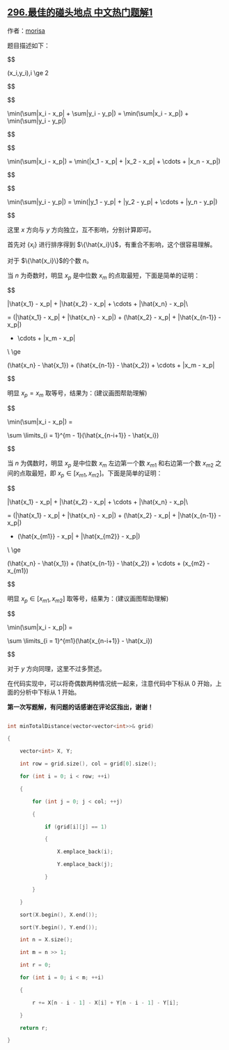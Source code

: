 ## [296.最佳的碰头地点 中文热门题解1](https://leetcode.cn/problems/best-meeting-point/solutions/100000/chun-shu-xue-jie-fa-ge-ren-gan-jue-dai-m-pzky)

作者：[morisa](https://leetcode.cn/u/morisa)

题目描述如下：
$$
(x_i,y_i),i \ge 2
$$

$$
\min(\sum|x_i - x_p| + \sum|y_i - y_p|) = \min(\sum|x_i - x_p|) + \min(\sum|y_i - y_p|)
$$

$$
\min(\sum|x_i - x_p|) = \min(|x_1 - x_p| + |x_2 - x_p| + \cdots + |x_n - x_p|)
$$

$$
\min(\sum|y_i - y_p|) = \min(|y_1 - y_p| + |y_2 - y_p| + \cdots + |y_n - y_p|)
$$

这里 $x$ 方向与 $y$ 方向独立，互不影响，分别计算即可。

首先对 $\{x_i\}$ 进行排序得到 $\{\hat{x_i}\}$，有重合不影响，这个很容易理解。

对于 $\{\hat{x_i}\}$的个数 $n$。

当 $n$ 为奇数时，明显 $x_p$ 是中位数 $x_{m}$ 的点取最短，下面是简单的证明：
$$
|\hat{x_1} - x_p| + |\hat{x_2} - x_p| + \cdots + |\hat{x_n} - x_p|\\
= (|\hat{x_1} - x_p| + |\hat{x_n} - x_p|) + (\hat{x_2} - x_p| + |\hat{x_{n-1}} - x_p|)
+ \cdots + |x_m - x_p|
\\ \ge
(\hat{x_n} - \hat{x_1}) + (\hat{x_{n-1}} - \hat{x_2}) + \cdots + |x_m - x_p|
$$
明显 $x_p = x_m$ 取等号，结果为：(建议画图帮助理解)
$$
\min(\sum|x_i - x_p|) = 
 \sum \limits_{i = 1}^{m - 1}(\hat{x_{n-i+1}} - \hat{x_i})
$$
当  $n$  为偶数时，明显 $x_p$ 是中位数 $x_{m}$ 左边第一个数 $x_{m1}$ 和右边第一个数 $x_{m2}$ 之间的点取最短，即 $x_p \in [x_{m1}, x_{m2}]$。下面是简单的证明：
$$
|\hat{x_1} - x_p| + |\hat{x_2} - x_p| + \cdots + |\hat{x_n} - x_p|\\
= (|\hat{x_1} - x_p| + |\hat{x_n} - x_p|) + (\hat{x_2} - x_p| + |\hat{x_{n-1}} - x_p|)
+ (\hat{x_{m1}} - x_p| + |\hat{x_{m2}} - x_p|)
\\ \ge
(\hat{x_n} - \hat{x_1}) + (\hat{x_{n-1}} - \hat{x_2}) + \cdots + (x_{m2} - x_{m1})
$$
明显 $x_p \in [x_{m1}, x_{m2}]$ 取等号，结果为：(建议画图帮助理解)
$$
\min(\sum|x_i - x_p|) = 
 \sum \limits_{i = 1}^{m1}(\hat{x_{n-i+1}} - \hat{x_i})
$$
对于 $y$ 方向同理，这里不过多赘述。

在代码实现中，可以将奇偶数两种情况统一起来，注意代码中下标从 $0$ 开始，上面的分析中下标从 $1$ 开始。

**第一次写题解，有问题的话感谢在评论区指出，谢谢！**

~~~cpp
int minTotalDistance(vector<vector<int>>& grid)
{
	vector<int> X, Y;
	int row = grid.size(), col = grid[0].size();
	for (int i = 0; i < row; ++i)
	{
		for (int j = 0; j < col; ++j)
		{
			if (grid[i][j] == 1)
			{
				X.emplace_back(i);
				Y.emplace_back(j);
			}
		}
	}
	sort(X.begin(), X.end());
	sort(Y.begin(), Y.end());
	int n = X.size();
	int m = n >> 1;
	int r = 0;
	for (int i = 0; i < m; ++i)
	{
		r += X[n - i - 1] - X[i] + Y[n - i - 1] - Y[i];
	}
	return r;
}
~~~



